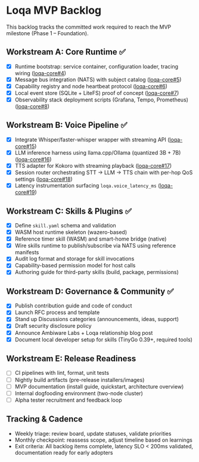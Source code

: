 # Loqa MVP Backlog

This backlog tracks the committed work required to reach the MVP milestone (Phase 1 – Foundation).

## Workstream A: Core Runtime ✅
- [x] Runtime bootstrap: service container, configuration loader, tracing wiring ([loqa-core#4](https://github.com/ambiware-labs/loqa-core/issues/4))
- [x] Message bus integration (NATS) with subject catalog ([loqa-core#5](https://github.com/ambiware-labs/loqa-core/issues/5))
- [x] Capability registry and node heartbeat protocol ([loqa-core#6](https://github.com/ambiware-labs/loqa-core/issues/6))
- [x] Local event store (SQLite + LiteFS) proof of concept ([loqa-core#7](https://github.com/ambiware-labs/loqa-core/issues/7))
- [x] Observability stack deployment scripts (Grafana, Tempo, Prometheus) ([loqa-core#8](https://github.com/ambiware-labs/loqa-core/issues/8))

## Workstream B: Voice Pipeline ✅
- [x] Integrate Whisper/faster-whisper wrapper with streaming API ([loqa-core#15](https://github.com/ambiware-labs/loqa-core/issues/15))
- [x] LLM inference harness using llama.cpp/Ollama (quantized 3B + 7B) ([loqa-core#16](https://github.com/ambiware-labs/loqa-core/issues/16))
- [x] TTS adapter for Kokoro with streaming playback ([loqa-core#17](https://github.com/ambiware-labs/loqa-core/issues/17))
- [x] Session router orchestrating STT → LLM → TTS chain with per-hop QoS settings ([loqa-core#18](https://github.com/ambiware-labs/loqa-core/issues/18))
- [x] Latency instrumentation surfacing `loqa.voice_latency_ms` ([loqa-core#19](https://github.com/ambiware-labs/loqa-core/issues/19))

## Workstream C: Skills & Plugins ✅
- [x] Define `skill.yaml` schema and validation
- [x] WASM host runtime skeleton (wazero-based)
- [x] Reference timer skill (WASM) and smart-home bridge (native)
- [x] Wire skills runtime to publish/subscribe via NATS using reference manifests
- [x] Audit log format and storage for skill invocations
- [x] Capability-based permission model for host calls
- [x] Authoring guide for third-party skills (build, package, permissions)

## Workstream D: Governance & Community ✅
- [x] Publish contribution guide and code of conduct
- [x] Launch RFC process and template
- [x] Stand up Discussions categories (announcements, ideas, support)
- [x] Draft security disclosure policy
- [x] Announce Ambiware Labs + Loqa relationship blog post
- [x] Document local developer setup for skills (TinyGo 0.39+, required tools)

## Workstream E: Release Readiness
- [ ] CI pipelines with lint, format, unit tests
- [ ] Nightly build artifacts (pre-release installers/images)
- [ ] MVP documentation (install guide, quickstart, architecture overview)
- [ ] Internal dogfooding environment (two-node cluster)
- [ ] Alpha tester recruitment and feedback loop

## Tracking & Cadence
- Weekly triage: review board, update statuses, validate priorities
- Monthly checkpoint: reassess scope, adjust timeline based on learnings
- Exit criteria: All backlog items complete, latency SLO < 200ms validated, documentation ready for early adopters
